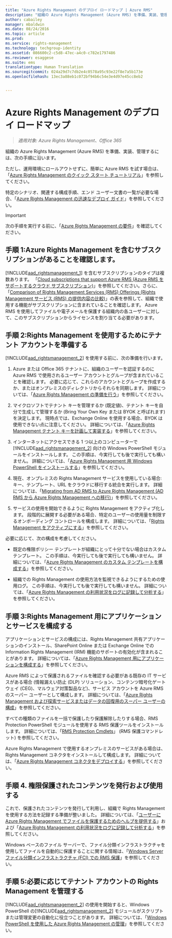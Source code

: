 ```yaml
---
title: "Azure Rights Management のデプロイ ロードマップ | Azure RMS"
description: "組織の Azure Rights Management (Azure RMS) を準備、実装、管理するには、次の手順に沿います。"
author: cabailey
manager: mbaldwin
ms.date: 08/24/2016
ms.topic: article
ms.prod: 
ms.service: rights-management
ms.technology: techgroup-identity
ms.assetid: 086600c2-c5d8-47ec-a4c0-c782e1797486
ms.reviewer: esaggese
ms.suite: ems
translationtype: Human Translation
ms.sourcegitcommit: 024a29d7c7db2e4c0578a95c93e22f8e7a5b173e
ms.openlocfilehash: 13ec3a88eb1c072bf94b6c54e3e4d97e45cc8eb2


---
```


# Azure Rights Management のデプロイ ロードマップ

>*適用対象: Azure Rights Management、Office 365*

組織の Azure Rights Management (Azure RMS) を準備、実装、管理するには、次の手順に沿います。

ただし、運用環境にロールアウトせずに、簡単に Azure RMS を試す場合は、「[Azure Rights Management のクイック スタート チュートリアル](../get-started/quick-start-tutorial.md)」を参照してください。

特定のシナリオ、関連する構成手順、エンド ユーザー文書の一覧が必要な場合、「[Azure Rights Management の迅速なデプロイ ガイド](../get-started/rapid-deployment-guide.md)」を参照してください。

> [!IMPORTANT]
> 次の手順を実行する前に、「[Azure Rights Management の要件](../get-started/requirements-azure-rms.md)」を確認してください。

## 手順 1:Azure Rights Management を含むサブスクリプションがあることを確認します。
[!INCLUDE[aad_rightsmanagement_1](../includes/aad_rightsmanagement_1_md.md)] を含むサブスクリプションのタイプは複数あります。 「[Cloud subscriptions that support Azure RMS (Azure RMS をサポートするクラウド サブスクリプション)](../get-started/requirements-subscriptions.md)」を参照してください。さらに、「[Comparison of Rights Management Services (RMS) Offerings (Rights Management サービス (RMS) の提供内容の比較)](https://technet.microsoft.com/dn858608)」の表を参照して、組織で使用する機能がサブスクリプションに含まれていることを確認します。 Azure RMS を使用してファイルや電子メールを保護する組織内の各ユーザーに対して、このサブスクリプションからライセンスを割り当てる必要があります。

## 手順 2:Rights Management を使用するためにテナント アカウントを準備する
[!INCLUDE[aad_rightsmanagement_2](../includes/aad_rightsmanagement_2_md.md)] を使用する前に、次の準備を行います。

1.  Azure または Office 365 テナントに、組織のユーザーを認証するのに Azure RMS で使用されるユーザー アカウントとグループが含まれていることを確認します。 必要に応じて、これらのアカウントとグループを作成するか、またはオンプレミスのディレクトリからそれらを同期します。 詳細については、「[Azure Rights Management の準備を行う](prepare.md)」を参照してください。

2.  マイクロソフトでテナント キーを管理するか (既定値)、テナント キーを自分で生成して管理するか (Bring Your Own Key または BYOK と呼ばれます) を決定します。 現時点では、Exchange Online を使用する場合、BYOK は使用できない点に注意してください。 詳細については、「[Azure Rights Management テナント キーを計画して実装する](plan-implement-tenant-key.md)」を参照してください。

3.  インターネットにアクセスできる 1 つ以上のコンピューターで [!INCLUDE[aad_rightsmanagement_2](../includes/aad_rightsmanagement_2_md.md)] 向けの Windows PowerShell モジュールをインストールします。 この手順は、今実行しても後で実行しても構いません。 詳細については、「[Azure Rights Management 用 Windows PowerShell をインストールする](../deploy-use/install-powershell.md)」を参照してください。

4.  現在、オンプレミスの Rights Management サービスを使用している場合: キー、テンプレート、URL をクラウドに移行する統合を実行します。 詳細については、「[Migrating from AD RMS to Azure Rights Management (AD RMS から Azure Rights Management への移行)](migrate-from-ad-rms-to-azure-rms.md)」を参照してください。

5.  サービスの使用を開始できるように Rights Management をアクティブ化します。 段階的に展開する必要がある場合、特定のユーザーの使用量を制限するオンボーディング コントロールを構成します。 詳細については、「[Rights Management をアクティブにする](../deploy-use/activate-service.md)」を参照してください。

必要に応じて、次の構成を考慮してください。

-   既定の権限ポリシー テンプレートが組織にとって十分でない場合はカスタム テンプレート。 この手順は、今実行しても後で実行しても構いません。 詳細については、「[Azure Rights Management のカスタム テンプレートを構成する](../deploy-use/configure-custom-templates.md)」を参照してください。

-   組織での Rights Management の使用方法を監視できるようにするための使用ログ。 この手順は、今実行しても後で実行しても構いません。 詳細については、「[Azure Rights Management の利用状況をログに記録して分析する](../deploy-use/log-analyze-usage.md)」を参照してください。

## 手順 3:Rights Management 用にアプリケーションとサービスを構成する
アプリケーションとサービスの構成には、Rights Management 共有アプリケーションのインストール、SharePoint Online または Exchange Online での Information Rights Management (IRM) 機能のサポートの有効化が含まれることがあります。 詳細については、「[Azure Rights Management 用にアプリケーションを構成する](../deploy-use/configure-applications.md)」を参照してください。

Azure RMS によって保護されるファイルを確認する必要がある既存の IT サービスがある場合 (情報漏えい防止 (DLP) ソリューション、コンテンツ暗号化ゲートウェイ (CEG)、マルウェア対策製品など)、サービス アカウントを Azure RMS のスーパー ユーザーとして構成します。 詳細については、「[Azure Rights Management および探索サービスまたはデータの回復用のスーパー ユーザーの構成](../deploy-use/configure-super-users.md)」を参照してください。

すべての種類のファイルを一括で保護したり保護解除したりする場合、RMS Protection PowerShell モジュールを使用する RMS 保護ツールをインストールします。 詳細については、「[RMS Protection Cmdlets](https://msdn.microsoft.com/library/mt433195.aspx)」 (RMS 保護コマンドレット) を参照してください。

Azure Rights Management で使用するオンプレミスのサービスがある場合は、Rights Management コネクタをインストールして構成します。 詳細については、「[Azure Rights Management コネクタをデプロイする](../deploy-use/deploy-rms-connector.md)」を参照してください。

## 手順 4. 権限保護されたコンテンツを発行および使用する
これで、保護されたコンテンツを発行して利用し、組織で Rights Management を使用する方法を記録する準備が整いました。 詳細については、「[ユーザーに Azure Rights Management でファイルを保護するためのヘルプを提供する](../deploy-use/help-users.md)」および「[Azure Rights Management の利用状況をログに記録して分析する](../deploy-use/log-analyze-usage.md)」を参照してください。

Windows ベースのファイル サーバーで、ファイル分類インフラストラクチャを使用してファイルを自動的に保護することに関する情報は、「[Windows Server ファイル分類インフラストラクチャ (FCI) での RMS 保護](../rms-client/configure-fci.md)」を参照してください。

## 手順 5:必要に応じてテナント アカウントの Rights Management を管理する
[!INCLUDE[aad_rightsmanagement_2](../includes/aad_rightsmanagement_2_md.md)] の使用を開始すると、Windows PowerShell の[!INCLUDE[aad_rightsmanagement_2](../includes/aad_rightsmanagement_2_md.md)] モジュールがスクリプトまたは管理変更の自動化に役立つことがあります。 詳細については、「[Windows PowerShell を使用した Azure Rights Management の管理](../deploy-use/administer-powershell.md)」を参照してください。





<!--HONumber=Aug16_HO4-->


